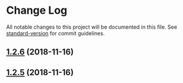 # Change Log

All notable changes to this project will be documented in this file. See [standard-version](https://github.com/conventional-changelog/standard-version) for commit guidelines.

<a name="1.2.6"></a>
## [1.2.6](https://github.com/abacritt/angularx-social-login/compare/v1.2.5...v1.2.6) (2018-11-16)



<a name="1.2.5"></a>
## [1.2.5](https://github.com/abacritt/angularx-social-login/compare/v1.2.3...v1.2.5) (2018-11-16)
